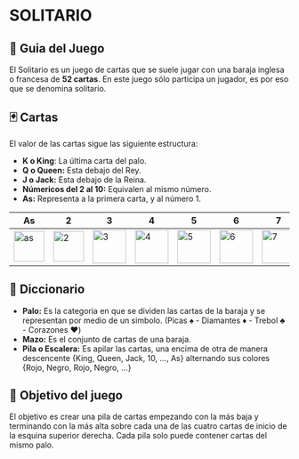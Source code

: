 # SOLITARIO
## 📝 Guia del Juego
El Solitario es un juego de cartas que se suele jugar con una baraja inglesa o francesa de **52 cartas**. En este juego sólo participa un jugador, es por eso que se denomina solitario.

## 🃏 Cartas
El valor de las cartas sigue las siguiente estructura:
- **K o King**: La última carta del palo.
- **Q o Queen:** Esta debajo del Rey.
- **J o Jack:** Esta debajo de la Reina.
- **Númericos del 2 al 10:** Equivalen al mismo número. 
- **As:** Representa a la primera carta, y al número 1.

|As|2|3|4|5|6|7|8|9|10|Jack|Queen|King|
|--- |--- |--- |--- |--- |--- |--- |--- |--- |--- |--- |--- |--- |
|<img src="https://i.ibb.co/qjppzpg/as.png" alt="as" border="0" width="55px"> |<img src="https://i.ibb.co/87nShGr/2.png" alt="2" border="0" width="55px"> |<img src="https://i.ibb.co/Rht0XzD/3.png" alt="3" border="0" width="60px"> |<img src="https://i.ibb.co/3WnXWD9/4.png" alt="4" border="0" width="60px"> |<img src="https://i.ibb.co/qWcgvFG/5.png" alt="5" border="0" width="60px"> |<img src="https://i.ibb.co/n7CtQLK/6.png" alt="6" border="0" width="60px"> |<img src="https://i.ibb.co/d2y05sJ/7.png" alt="7" border="0" width="60px"> |<img src="https://i.ibb.co/HrRPBtR/8.png" alt="8" border="0" width="60px"> |<img src="https://i.ibb.co/QfC7C2n/9.png" alt="9" border="0" width="60px"> |<img src="https://i.ibb.co/tXV4pk3/10.png" alt="10" border="0" width="60px">|<img src="https://i.ibb.co/Sv3pdp8/j.png" alt="j" border="0" width="60px"> |<img src="https://i.ibb.co/1qRNn6f/q.png" alt="q" border="0" width="60px"> |<img src="https://i.ibb.co/NYfsgPg/k.png" alt="k" border="0" width="60px"> |

## 📖 Diccionario
 - **Palo:** Es la categoria en que se dividen las cartas de la baraja y se representan por medio de un simbolo. (Picas ♠️ - Diamantes ♦️ - Trebol ♣️ - Corazones ♥️)
 - **Mazo:** Es el conjunto de cartas de una baraja.
 - **Pila o Escalera:** Es apilar las cartas, una encima de otra de manera descencente {King, Queen, Jack, 10, ..., As} alternando sus colores {Rojo, Negro, Rojo, Negro, ...}

## 🎯 Objetivo del juego
El objetivo es crear una pila de cartas empezando con la más baja y terminando con la más alta sobre cada una de las cuatro cartas de inicio de la esquina superior derecha. Cada pila solo puede contener cartas del mismo palo.  


